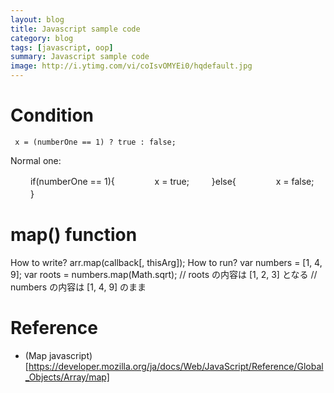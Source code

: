 ```yaml
---
layout: blog
title: Javascript sample code
category: blog
tags: [javascript, oop]
summary: Javascript sample code
image: http://i.ytimg.com/vi/coIsvOMYEi0/hqdefault.jpg
---
```


# Condition

     x = (numberOne == 1) ? true : false;

Normal one:

　　  if(numberOne == 1){
　　　　  x = true;
　　  }else{
　　　　  x = false;
　　  }

# map() function

How to write?
     arr.map(callback[, thisArg]);
How to run?
      var numbers = [1, 4, 9];
      var roots = numbers.map(Math.sqrt);
      // roots   の内容は [1, 2, 3] となる
      // numbers の内容は [1, 4, 9] のまま

# Reference

* (Map javascript)[https://developer.mozilla.org/ja/docs/Web/JavaScript/Reference/Global_Objects/Array/map]
